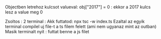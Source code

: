Objectben letrehoz kulcsot valueval:
obj["2017"] = 0 : ekkor a 2017 kulcs lesz a value meg 0

Zsoltos : 2 terminal :
Akk futtatod: npx tsc -w index.ts
Ezaltal az egyik terminal compilel uj file-t a ts filem felett (ami nem ugyanaz mint az outban)
Masik terminalt nyit : futtat benne a js filet
